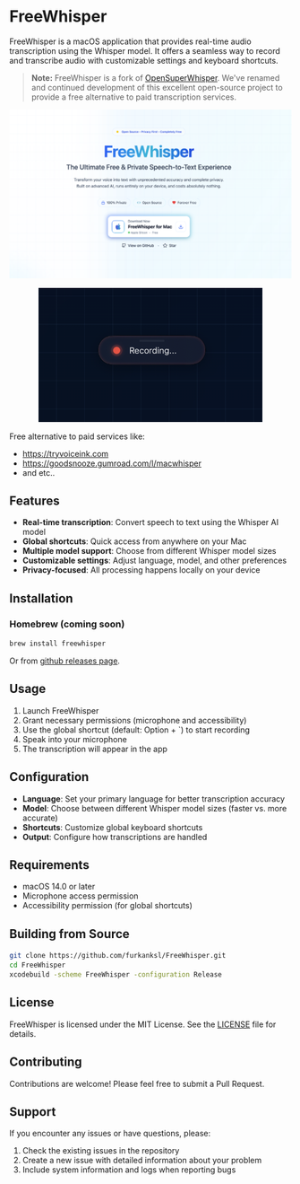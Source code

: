 # FreeWhisper

FreeWhisper is a macOS application that provides real-time audio transcription using the Whisper model. It offers a seamless way to record and transcribe audio with customizable settings and keyboard shortcuts.

> **Note:** FreeWhisper is a fork of [OpenSuperWhisper](https://github.com/Starmel/OpenSuperWhisper). We've renamed and continued development of this excellent open-source project to provide a free alternative to paid transcription services.

<p align="center">
    <img src="docs/website.png" width="800" />
</p>
<p align="center"> <img src="docs/image_indicator.png" width="400" />
</p>

Free alternative to paid services like:

- https://tryvoiceink.com
- https://goodsnooze.gumroad.com/l/macwhisper
- and etc..

## Features

- **Real-time transcription**: Convert speech to text using the Whisper AI model
- **Global shortcuts**: Quick access from anywhere on your Mac
- **Multiple model support**: Choose from different Whisper model sizes
- **Customizable settings**: Adjust language, model, and other preferences
- **Privacy-focused**: All processing happens locally on your device

## Installation

### Homebrew (coming soon)

```bash
brew install freewhisper
```

Or from [github releases page](https://github.com/furkanksl/FreeWhisper/releases).

## Usage

1. Launch FreeWhisper
2. Grant necessary permissions (microphone and accessibility)
3. Use the global shortcut (default: Option + `) to start recording
4. Speak into your microphone
5. The transcription will appear in the app

## Configuration

- **Language**: Set your primary language for better transcription accuracy
- **Model**: Choose between different Whisper model sizes (faster vs. more accurate)
- **Shortcuts**: Customize global keyboard shortcuts
- **Output**: Configure how transcriptions are handled

## Requirements

- macOS 14.0 or later
- Microphone access permission
- Accessibility permission (for global shortcuts)

## Building from Source

```bash
git clone https://github.com/furkanksl/FreeWhisper.git
cd FreeWhisper
xcodebuild -scheme FreeWhisper -configuration Release
```

## License

FreeWhisper is licensed under the MIT License. See the [LICENSE](LICENSE) file for details.

## Contributing

Contributions are welcome! Please feel free to submit a Pull Request.

## Support

If you encounter any issues or have questions, please:

1. Check the existing issues in the repository
2. Create a new issue with detailed information about your problem
3. Include system information and logs when reporting bugs
